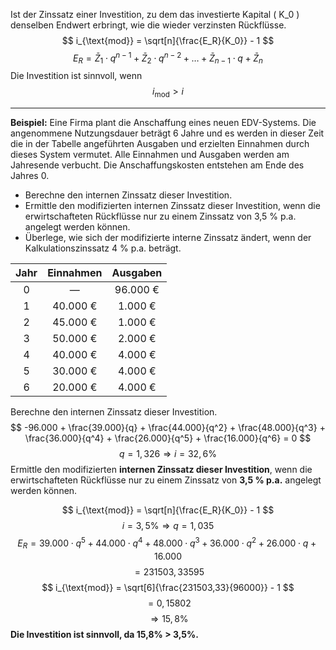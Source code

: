 Ist der Zinssatz einer Investition, zu dem das investierte Kapital \( K_0 \) denselben Endwert erbringt, wie die wieder verzinsten Rückflüsse. $$ i_{\text{mod}} = \sqrt[n]{\frac{E_R}{K_0}} - 1 $$ $$ E_R = \bar{Z}_1 \cdot q^{n-1} + \bar{Z}_2 \cdot q^{n-2} + \ldots + \bar{Z}_{n-1} \cdot q + \bar{Z}_n $$ Die Investition ist sinnvoll, wenn 
$$
i_{\text{mod}} > i
$$
___
**Beispiel:** Eine Firma plant die Anschaffung eines neuen EDV-Systems. Die angenommene Nutzungsdauer beträgt 6 Jahre und es werden in dieser Zeit die in der Tabelle angeführten Ausgaben und erzielten Einnahmen durch dieses System vermutet. Alle Einnahmen und Ausgaben werden am Jahresende verbucht. Die Anschaffungskosten entstehen am Ende des Jahres 0.

- Berechne den internen Zinssatz dieser Investition.
- Ermittle den modifizierten internen Zinssatz dieser Investition, wenn die erwirtschafteten Rückflüsse nur zu einem Zinssatz von 3,5 % p.a. angelegt werden können.
- Überlege, wie sich der modifizierte interne Zinssatz ändert, wenn der Kalkulationszinssatz 4 % p.a. beträgt.

| Jahr | Einnahmen | Ausgaben |
| :--: | :-------: | :------: |
|  0   |     —     | 96.000 € |
|  1   | 40.000 €  | 1.000 €  |
|  2   | 45.000 €  | 1.000 €  |
|  3   | 50.000 €  | 2.000 €  |
|  4   | 40.000 €  | 4.000 €  |
|  5   | 30.000 €  | 4.000 €  |
|  6   | 20.000 €  | 4.000 €  |

Berechne den internen Zinssatz dieser Investition.
$$
-96.000 + \frac{39.000}{q} + \frac{44.000}{q^2} + \frac{48.000}{q^3} + \frac{36.000}{q^4} + \frac{26.000}{q^5} + \frac{16.000}{q^6} = 0
$$
$$ q = 1,326 \Rightarrow i = 32,6\% $$
Ermittle den modifizierten **internen Zinssatz dieser Investition**, wenn die erwirtschafteten Rückflüsse nur zu einem Zinssatz von **3,5 % p.a.** angelegt werden können.

$$ i_{\text{mod}} = \sqrt[n]{\frac{E_R}{K_0}} - 1 $$
$$
i = 3,5\% \Rightarrow q = 1,035
$$
$$
E_R = 39.000 \cdot q^5 + 44.000 \cdot q^4 + 48.000 \cdot q^3 + 36.000 \cdot q^2 + 26.000 \cdot q + 16.000
$$
$$
= 231503,33595
$$
$$ i_{\text{mod}} = \sqrt[6]{\frac{231503,33}{96000}} - 1 $$ $$ = 0,15802 $$ $$ \Rightarrow 15,8\% $$
**Die Investition ist sinnvoll, da 15,8% > 3,5%.**
